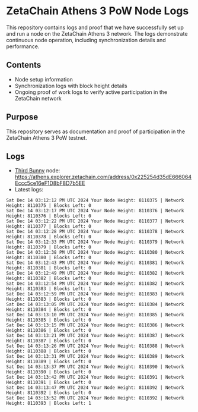 # ZetaChain Athens 3 PoW Node Logs
This repository contains logs and proof that we have successfully set up and run a node on the ZetaChain Athens 3 network. The logs demonstrate continuous node operation, including synchronization details and performance.

## Contents
- Node setup information
- Synchronization logs with block height details
- Ongoing proof of work logs to verify active participation in the ZetaChain network

## Purpose
This repository serves as documentation and proof of participation in the ZetaChain Athens 3 PoW testnet.

## Logs

- [Third Bunny](https://thirdbunny.xyz/) node: https://athens.explorer.zetachain.com/address/0x225254d35dE666064Eccc5ce16eF1D8bF8D7b5EE
- Latest logs:
```
Sat Dec 14 03:12:12 PM UTC 2024 Your Node Height: 8110375 | Network Height: 8110375 | Blocks Left: 0
Sat Dec 14 03:12:17 PM UTC 2024 Your Node Height: 8110376 | Network Height: 8110376 | Blocks Left: 0
Sat Dec 14 03:12:22 PM UTC 2024 Your Node Height: 8110377 | Network Height: 8110377 | Blocks Left: 0
Sat Dec 14 03:12:28 PM UTC 2024 Your Node Height: 8110378 | Network Height: 8110378 | Blocks Left: 0
Sat Dec 14 03:12:33 PM UTC 2024 Your Node Height: 8110379 | Network Height: 8110379 | Blocks Left: 0
Sat Dec 14 03:12:38 PM UTC 2024 Your Node Height: 8110380 | Network Height: 8110380 | Blocks Left: 0
Sat Dec 14 03:12:43 PM UTC 2024 Your Node Height: 8110381 | Network Height: 8110381 | Blocks Left: 0
Sat Dec 14 03:12:49 PM UTC 2024 Your Node Height: 8110382 | Network Height: 8110382 | Blocks Left: 0
Sat Dec 14 03:12:54 PM UTC 2024 Your Node Height: 8110382 | Network Height: 8110383 | Blocks Left: 1
Sat Dec 14 03:12:59 PM UTC 2024 Your Node Height: 8110383 | Network Height: 8110383 | Blocks Left: 0
Sat Dec 14 03:13:05 PM UTC 2024 Your Node Height: 8110384 | Network Height: 8110384 | Blocks Left: 0
Sat Dec 14 03:13:10 PM UTC 2024 Your Node Height: 8110385 | Network Height: 8110385 | Blocks Left: 0
Sat Dec 14 03:13:15 PM UTC 2024 Your Node Height: 8110386 | Network Height: 8110386 | Blocks Left: 0
Sat Dec 14 03:13:21 PM UTC 2024 Your Node Height: 8110387 | Network Height: 8110387 | Blocks Left: 0
Sat Dec 14 03:13:26 PM UTC 2024 Your Node Height: 8110388 | Network Height: 8110388 | Blocks Left: 0
Sat Dec 14 03:13:31 PM UTC 2024 Your Node Height: 8110389 | Network Height: 8110389 | Blocks Left: 0
Sat Dec 14 03:13:37 PM UTC 2024 Your Node Height: 8110390 | Network Height: 8110390 | Blocks Left: 0
Sat Dec 14 03:13:42 PM UTC 2024 Your Node Height: 8110391 | Network Height: 8110391 | Blocks Left: 0
Sat Dec 14 03:13:47 PM UTC 2024 Your Node Height: 8110392 | Network Height: 8110392 | Blocks Left: 0
Sat Dec 14 03:13:52 PM UTC 2024 Your Node Height: 8110392 | Network Height: 8110393 | Blocks Left: 1
```
